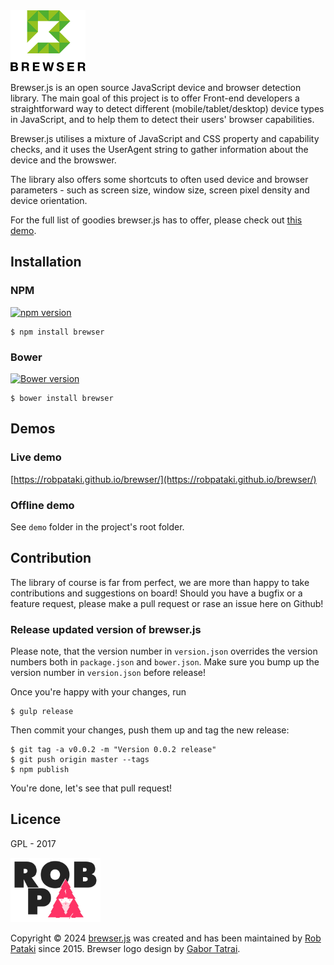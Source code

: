 <a href="https://github.com/robpataki/brewser" >
    <img width="120" src="demo/images/brewser-logo@2x.png" alt="" aria-hidden="true" />
</a>

Brewser.js is an open source JavaScript device and browser detection library. The main goal of this project is to offer Front-end developers a straightforward way to detect different (mobile/tablet/desktop) device types in JavaScript, and to help them to detect their users' browser capabilities.

Brewser.js utilises a mixture of JavaScript and CSS property and capability checks, and it uses the UserAgent string to gather information about the device and the browswer.

The library also offers some shortcuts to often used device and browser parameters - such as screen size, window size, screen pixel density and device orientation.

For the full list of goodies brewser.js has to offer, please check out [this demo](https://robpataki.github.io/brewser/).

## Installation

### NPM

[![npm version](https://badge.fury.io/js/brewser.svg)](https://badge.fury.io/js/brewser)

    $ npm install brewser

### Bower

[![Bower version](https://badge.fury.io/bo/brewser.svg)](https://badge.fury.io/bo/brewser)

    $ bower install brewser

## Demos

### Live demo

[https://robpataki.github.io/brewser/](https://robpataki.github.io/brewser/)

### Offline demo

See `demo` folder in the project's root folder.

## Contribution

The library of course is far from perfect, we are more than happy to take contributions and suggestions on board! Should you have a bugfix or a feature request, please make a pull request or rase an issue here on Github!

### Release updated version of brewser.js

Please note, that the version number in `version.json` overrides the version numbers both in `package.json` and `bower.json`. Make sure you bump up the version number in `version.json` before release!

Once you're happy with your changes, run

    $ gulp release

Then commit your changes, push them up and tag the new release:

    $ git tag -a v0.0.2 -m "Version 0.0.2 release"
    $ git push origin master --tags
    $ npm publish

You're done, let's see that pull request!

## Licence

GPL - 2017

<a href="https://github.com/robpataki" >
  <img width="144" src="demo/images/rob-p-logo.svg" alt="" aria-hidden="true"/>
</a>

Copyright &copy; 2024 <a href="https://github.com/robpataki/brewser" >brewser.js</a> was created and has been maintained by [Rob Pataki](https://github.com/robpataki) since 2015. Brewser logo design by [Gabor Tatrai](http://gabor.tatrai.com/).
